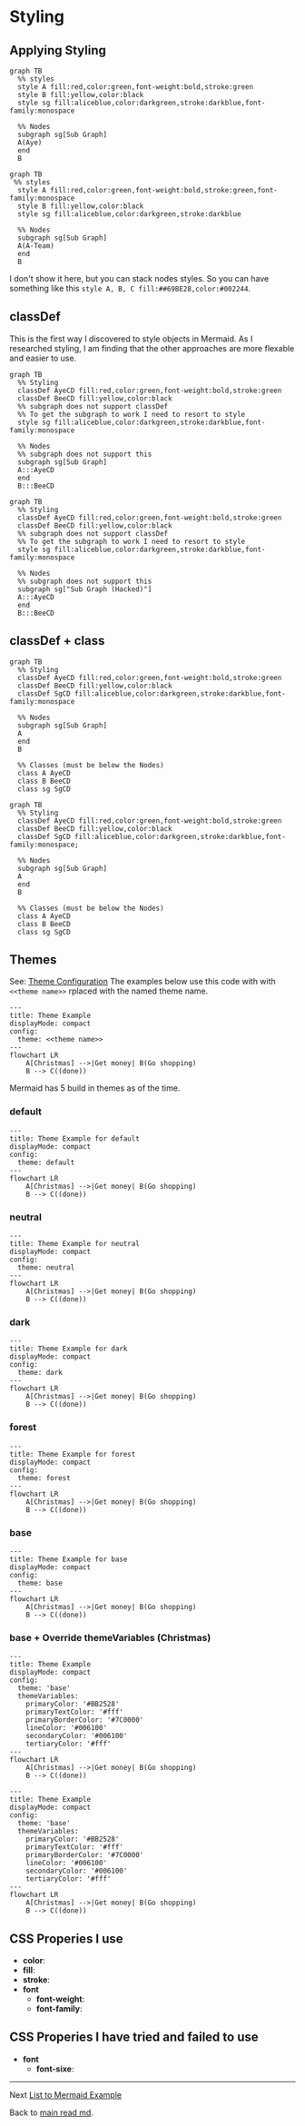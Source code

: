 # Styling

## Applying Styling

``` text
graph TB
  %% styles
  style A fill:red,color:green,font-weight:bold,stroke:green
  style B fill:yellow,color:black
  style sg fill:aliceblue,color:darkgreen,stroke:darkblue,font-family:monospace

  %% Nodes
  subgraph sg[Sub Graph]
  A(Aye)
  end
  B
```

``` mermaid
graph TB
 %% styles
  style A fill:red,color:green,font-weight:bold,stroke:green,font-family:monospace
  style B fill:yellow,color:black
  style sg fill:aliceblue,color:darkgreen,stroke:darkblue

  %% Nodes
  subgraph sg[Sub Graph]
  A(A-Team)
  end
  B
```
I don't show it here, but you can stack nodes styles. So you can have something like this `style A, B, C fill:##69BE28,color:#002244`.
## classDef
This is the first way I discovered to style objects in Mermaid. As I researched styling, I am finding that the other approaches are more flexable and easier to use. 
``` text
graph TB
  %% Styling
  classDef AyeCD fill:red,color:green,font-weight:bold,stroke:green
  classDef BeeCD fill:yellow,color:black
  %% subgraph does not support classDef
  %% To get the subgraph to work I need to resort to style
  style sg fill:aliceblue,color:darkgreen,stroke:darkblue,font-family:monospace
  
  %% Nodes
  %% subgraph does not support this
  subgraph sg[Sub Graph]
  A:::AyeCD
  end
  B:::BeeCD
```

``` mermaid
graph TB
  %% Styling
  classDef AyeCD fill:red,color:green,font-weight:bold,stroke:green
  classDef BeeCD fill:yellow,color:black
  %% subgraph does not support classDef
  %% To get the subgraph to work I need to resort to style
  style sg fill:aliceblue,color:darkgreen,stroke:darkblue,font-family:monospace
  
  %% Nodes
  %% subgraph does not support this
  subgraph sg["Sub Graph (Hacked)"]
  A:::AyeCD
  end
  B:::BeeCD
```

## classDef + class

``` text
graph TB
  %% Styling
  classDef AyeCD fill:red,color:green,font-weight:bold,stroke:green
  classDef BeeCD fill:yellow,color:black
  classDef SgCD fill:aliceblue,color:darkgreen,stroke:darkblue,font-family:monospace

  %% Nodes
  subgraph sg[Sub Graph]
  A
  end
  B

  %% Classes (must be below the Nodes)
  class A AyeCD
  class B BeeCD
  class sg SgCD
```

``` mermaid
graph TB
  %% Styling
  classDef AyeCD fill:red,color:green,font-weight:bold,stroke:green
  classDef BeeCD fill:yellow,color:black
  classDef SgCD fill:aliceblue,color:darkgreen,stroke:darkblue,font-family:monospace;

  %% Nodes
  subgraph sg[Sub Graph]
  A
  end
  B

  %% Classes (must be below the Nodes)
  class A AyeCD
  class B BeeCD
  class sg SgCD
```

## Themes
See: [Theme Configuration](https://mermaid.js.org/config/theming.html)
The examples below use this code with with `<<theme name>>` rplaced with the named theme name.
``` text
---
title: Theme Example
displayMode: compact
config:
  theme: <<theme name>>
---
flowchart LR
    A[Christmas] -->|Get money| B(Go shopping)
    B --> C((done))
```
Mermaid has 5 build in themes as of the time. 

### default

``` mermaid
---
title: Theme Example for default
displayMode: compact
config:
  theme: default 
---
flowchart LR
    A[Christmas] -->|Get money| B(Go shopping)
    B --> C((done))
```

### neutral

``` mermaid
---
title: Theme Example for neutral
displayMode: compact
config:
  theme: neutral 
---
flowchart LR
    A[Christmas] -->|Get money| B(Go shopping)
    B --> C((done))
```
### dark

``` mermaid
---
title: Theme Example for dark
displayMode: compact
config:
  theme: dark 
---
flowchart LR
    A[Christmas] -->|Get money| B(Go shopping)
    B --> C((done))
```

### forest

``` mermaid
---
title: Theme Example for forest
displayMode: compact
config:
  theme: forest 
---
flowchart LR
    A[Christmas] -->|Get money| B(Go shopping)
    B --> C((done))
```

### base

``` mermaid
---
title: Theme Example for base
displayMode: compact
config:
  theme: base 
---
flowchart LR
    A[Christmas] -->|Get money| B(Go shopping)
    B --> C((done))
```

### base + Override themeVariables (Christmas)

``` text
---
title: Theme Example
displayMode: compact
config:
  theme: 'base'
  themeVariables:
    primaryColor: '#BB2528'
    primaryTextColor: '#fff'
    primaryBorderColor: '#7C0000'
    lineColor: '#006100'
    secondaryColor: '#006100'
    tertiaryColor: '#fff'
---
flowchart LR
    A[Christmas] -->|Get money| B(Go shopping)
    B --> C((done))
```

``` mermaid
---
title: Theme Example
displayMode: compact
config:
  theme: 'base'
  themeVariables:
    primaryColor: '#BB2528'
    primaryTextColor: '#fff'
    primaryBorderColor: '#7C0000'
    lineColor: '#006100'
    secondaryColor: '#006100'
    tertiaryColor: '#fff'
---
flowchart LR
    A[Christmas] -->|Get money| B(Go shopping)
    B --> C((done))
```

## CSS Properies I use

- **color**:
- **fill**: 
- **stroke**: 
- **font**
  - **font-weight**:
  - **font-family**:

## CSS Properies I have tried and failed to use

- **font**
  - **font-sixe**:

---
Next [List to Mermaid Example](list-to-mermaid-example.md)

Back to [main read md](readme.md).